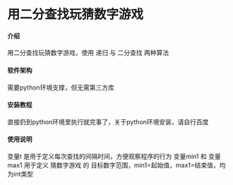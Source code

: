 # 用二分查找玩猜数字游戏

#### 介绍
用二分查找玩猜数字游戏，使用 递归 与 二分查找 两种算法

#### 软件架构
需要python环境支撑，但无需第三方库


#### 安装教程
直接扔到python环境里执行就完事了，关于python环境安装，请自行百度

#### 使用说明
变量t 是用于定义每次查找的间隔时间，方便观察程序的行为
变量min1 和 变量max1 用于定义 猜数字游戏 的 目标数字范围，min1=起始值，max1=结束值，均为int类型
